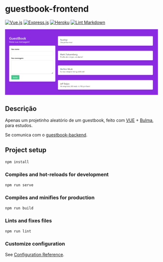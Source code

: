 # guestbook-frontend

[![Vue.js](https://img.shields.io/badge/vuejs-%2335495e.svg?style=flat&logo=vuedotjs&logoColor=%234FC08D)](https://vuejs.org/)
[![Express.js](https://img.shields.io/badge/express.js-%23404d59.svg?style=flat&logo=express&logoColor=%2361DAFB)](https://expressjs.com/)
[![Heroku](https://img.shields.io/badge/heroku-%23430098.svg?style=flat&logo=heroku&logoColor=white)](https://www.heroku.com)
[![Lint Markdown](https://github.com/renanstn/guestbook-frontend/actions/workflows/markdown-lint.yaml/badge.svg)](https://github.com/renanstn/guestbook-frontend/actions/workflows/markdown-lint.yaml)

![printscreen](images/print.png)

## Descrição

Apenas um projetinho aleatório de um guestbook, feito com
[VUE](https://vuejs.org/) + [Bulma](https://bulma.io/), para estudos.

Se comunica com o [guestbook-backend](https://github.com/renanstn/guestbook-backend).

## Project setup

```sh
npm install
```

### Compiles and hot-reloads for development

```sh
npm run serve
```

### Compiles and minifies for production

```sh
npm run build
```

### Lints and fixes files

```sh
npm run lint
```

### Customize configuration

See [Configuration Reference](https://cli.vuejs.org/config/).

